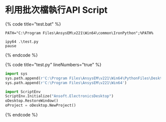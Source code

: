 # 利用批次檔執行API Script

{% code title="test.bat" %}
```batch
PATH="C:\Program Files\AnsysEM\v221\Win64\common\IronPython";%PATH%

ipy64 .\test.py
pause
```
{% endcode %}

{% code title="test.py" lineNumbers="true" %}
```python
import sys
sys.path.append(r'C:\Program Files\AnsysEM\v221\Win64\PythonFiles\DesktopPlugin')
sys.path.append(r'C:\Program Files\AnsysEM\v221\Win64')

import ScriptEnv
ScriptEnv.Initialize("Ansoft.ElectronicsDesktop")
oDesktop.RestoreWindow()
oProject = oDesktop.NewProject()
```
{% endcode %}
